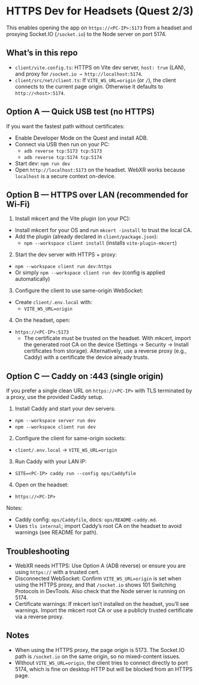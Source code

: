 # HTTPS Dev for Headsets (Quest 2/3)

This enables opening the app on `https://<PC-IP>:5173` from a headset and proxying Socket.IO (`/socket.io`) to the Node server on port 5174.

## What’s in this repo
- `client/vite.config.ts`: HTTPS on Vite dev server, `host: true` (LAN), and proxy for `/socket.io → http://localhost:5174`.
- `client/src/net/client.ts`: If `VITE_WS_URL=origin` (or `/`), the client connects to the current page origin. Otherwise it defaults to `http://<host>:5174`.

## Option A — Quick USB test (no HTTPS)
If you want the fastest path without certificates:
- Enable Developer Mode on the Quest and install ADB.
- Connect via USB then run on your PC:
  - `adb reverse tcp:5173 tcp:5173`
  - `adb reverse tcp:5174 tcp:5174`
- Start dev: `npm run dev`
- Open `http://localhost:5173` on the headset. WebXR works because `localhost` is a secure context on-device.

## Option B — HTTPS over LAN (recommended for Wi‑Fi)
1) Install mkcert and the Vite plugin (on your PC):
- Install mkcert for your OS and run `mkcert -install` to trust the local CA.
- Add the plugin (already declared in `client/package.json`):
  - `npm --workspace client install` (installs `vite-plugin-mkcert`)

2) Start the dev server with HTTPS + proxy:
- `npm --workspace client run dev:https`
- Or simply `npm --workspace client run dev` (config is applied automatically)

3) Configure the client to use same-origin WebSocket:
- Create `client/.env.local` with:
  - `VITE_WS_URL=origin`

4) On the headset, open:
- `https://<PC-IP>:5173`
  - The certificate must be trusted on the headset. With mkcert, import the generated root CA on the device (Settings → Security → Install certificates from storage). Alternatively, use a reverse proxy (e.g., Caddy) with a certificate the device already trusts.

## Option C — Caddy on :443 (single origin)
If you prefer a single clean URL on `https://<PC-IP>` with TLS terminated by a proxy, use the provided Caddy setup.

1) Install Caddy and start your dev servers:
- `npm --workspace server run dev`
- `npm --workspace client run dev`

2) Configure the client for same-origin sockets:
- `client/.env.local` → `VITE_WS_URL=origin`

3) Run Caddy with your LAN IP:
- `SITE=<PC-IP> caddy run --config ops/Caddyfile`

4) Open on the headset:
- `https://<PC-IP>`

Notes:
- Caddy config: `ops/Caddyfile`, docs: `ops/README-caddy.md`.
- Uses `tls internal`; import Caddy’s root CA on the headset to avoid warnings (see README for path).

## Troubleshooting
- WebXR needs HTTPS: Use Option A (ADB reverse) or ensure you are using `https://` with a trusted cert.
- Disconnected WebSocket: Confirm `VITE_WS_URL=origin` is set when using the HTTPS proxy, and that `/socket.io` shows 101 Switching Protocols in DevTools. Also check that the Node server is running on 5174.
- Certificate warnings: If mkcert isn’t installed on the headset, you’ll see warnings. Import the mkcert root CA or use a publicly trusted certificate via a reverse proxy.

## Notes
- When using the HTTPS proxy, the page origin is 5173. The Socket.IO path is `/socket.io` on the same origin, so no mixed-content issues.
- Without `VITE_WS_URL=origin`, the client tries to connect directly to port 5174, which is fine on desktop HTTP but will be blocked from an HTTPS page.
